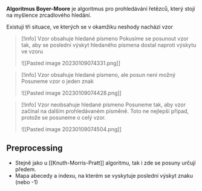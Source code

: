 **Algoritmus Boyer-Moore** je algoritmus pro prohledávání řetězců, který stojí na myšlence zrcadlového hledání.

Existují tři situace, ve kterých se v okamžiku neshody nachází vzor
>[!info] Vzor obsahuje hledané písmeno
>Pokusíme se posunout vzor tak, aby se poslední výskyt hledaného písmena dostal naproti výskytu ve vzoru
>
>![[Pasted image 20230109074331.png]]

>[!info] Vzor obsahuje hledané písmeno, ale posun není možný
>Posuneme vzor o jeden znak
>
>![[Pasted image 20230109074428.png]]

>[!info] Vzor neobsahuje hledané písmeno
>Posuneme tak, aby vzor začínal na dalším prohledávaném písměně. Toto ne nejlepší případ, protože se posuneme o celý vzor.
>
>![[Pasted image 20230109074504.png]]

## Preprocessing
- Stejně jako u [[Knuth-Morris-Pratt]] algoritmu, tak i zde se posuny určují předem.
- Mapa abecedy a indexu, na kterém se vyskytuje poslední výskyt znaku (nebo -1)
